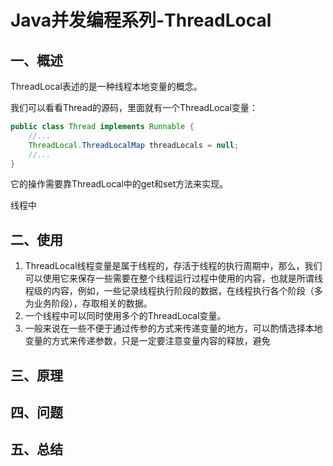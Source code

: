 # Java并发编程系列-ThreadLocal
## 一、概述
ThreadLocal表述的是一种线程本地变量的概念。

我们可以看看Thread的源码，里面就有一个ThreadLocal变量：
```java
public class Thread implements Runnable {
    //...
    ThreadLocal.ThreadLocalMap threadLocals = null;
    //...
}
```
它的操作需要靠ThreadLocal中的get和set方法来实现。

线程中

## 二、使用
1. ThreadLocal线程变量是属于线程的，存活于线程的执行周期中，那么，我们可以使用它来保存一些需要在整个线程运行过程中使用的内容，也就是所谓线程级的内容，例如，一些记录线程执行阶段的数据，在线程执行各个阶段（多为业务阶段），存取相关的数据。
2. 一个线程中可以同时使用多个的ThreadLocal变量。
3. 一般来说在一些不便于通过传参的方式来传递变量的地方，可以酌情选择本地变量的方式来传递参数，只是一定要注意变量内容的释放，避免
## 三、原理

## 四、问题

## 五、总结